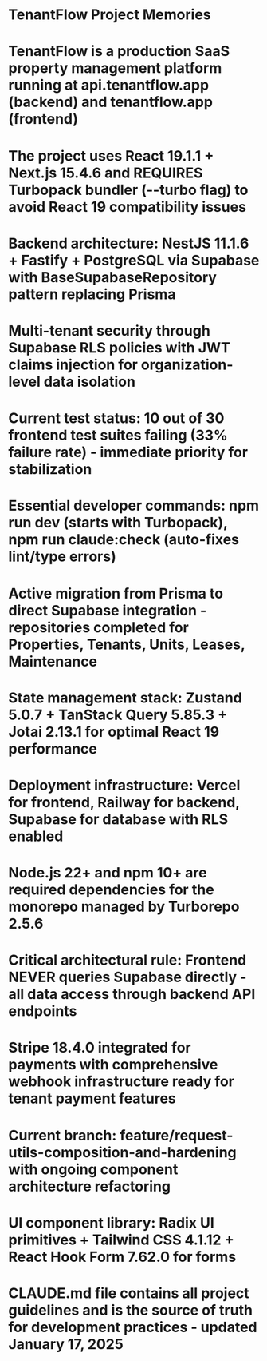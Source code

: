 # TenantFlow Project Memories

# TenantFlow is a production SaaS property management platform running at api.tenantflow.app (backend) and tenantflow.app (frontend)

# The project uses React 19.1.1 + Next.js 15.4.6 and REQUIRES Turbopack bundler (--turbo flag) to avoid React 19 compatibility issues

# Backend architecture: NestJS 11.1.6 + Fastify + PostgreSQL via Supabase with BaseSupabaseRepository pattern replacing Prisma

# Multi-tenant security through Supabase RLS policies with JWT claims injection for organization-level data isolation

# Current test status: 10 out of 30 frontend test suites failing (33% failure rate) - immediate priority for stabilization

# Essential developer commands: npm run dev (starts with Turbopack), npm run claude:check (auto-fixes lint/type errors)

# Active migration from Prisma to direct Supabase integration - repositories completed for Properties, Tenants, Units, Leases, Maintenance

# State management stack: Zustand 5.0.7 + TanStack Query 5.85.3 + Jotai 2.13.1 for optimal React 19 performance

# Deployment infrastructure: Vercel for frontend, Railway for backend, Supabase for database with RLS enabled

# Node.js 22+ and npm 10+ are required dependencies for the monorepo managed by Turborepo 2.5.6

# Critical architectural rule: Frontend NEVER queries Supabase directly - all data access through backend API endpoints

# Stripe 18.4.0 integrated for payments with comprehensive webhook infrastructure ready for tenant payment features

# Current branch: feature/request-utils-composition-and-hardening with ongoing component architecture refactoring

# UI component library: Radix UI primitives + Tailwind CSS 4.1.12 + React Hook Form 7.62.0 for forms

# CLAUDE.md file contains all project guidelines and is the source of truth for development practices - updated January 17, 2025
